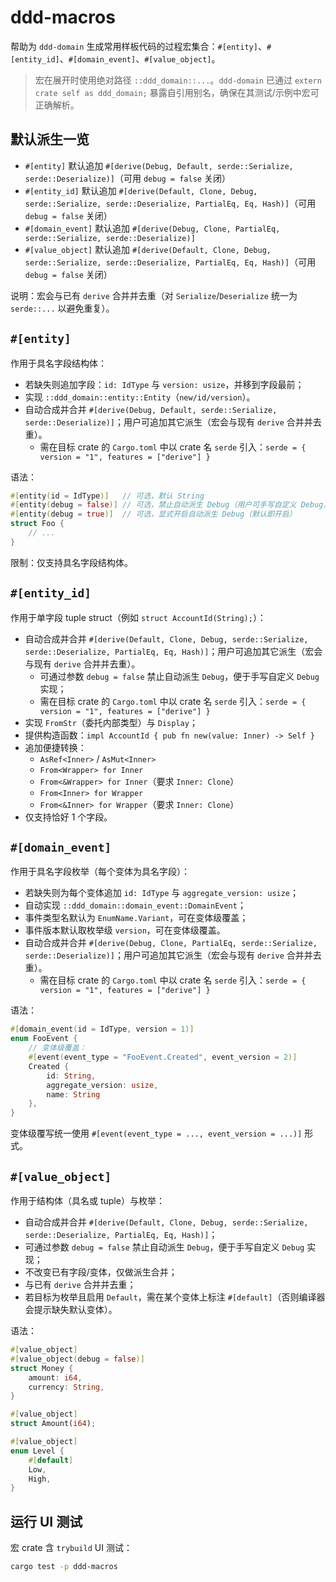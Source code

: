 # ddd-macros

帮助为 `ddd-domain` 生成常用样板代码的过程宏集合：`#[entity]`、`#[entity_id]`、`#[domain_event]`、`#[value_object]`。

> 宏在展开时使用绝对路径 `::ddd_domain::...`。`ddd-domain` 已通过 `extern crate self as ddd_domain;` 暴露自引用别名，确保在其测试/示例中宏可正确解析。

## 默认派生一览

- `#[entity]` 默认追加 `#[derive(Debug, Default, serde::Serialize, serde::Deserialize)]`（可用 `debug = false` 关闭）
- `#[entity_id]` 默认追加 `#[derive(Default, Clone, Debug, serde::Serialize, serde::Deserialize, PartialEq, Eq, Hash)]`（可用 `debug = false` 关闭）
- `#[domain_event]` 默认追加 `#[derive(Debug, Clone, PartialEq, serde::Serialize, serde::Deserialize)]`
- `#[value_object]` 默认追加 `#[derive(Default, Clone, Debug, serde::Serialize, serde::Deserialize, PartialEq, Eq, Hash)]`（可用 `debug = false` 关闭）

说明：宏会与已有 `derive` 合并并去重（对 `Serialize`/`Deserialize` 统一为 `serde::...` 以避免重复）。

## `#[entity]`

作用于具名字段结构体：

- 若缺失则追加字段：`id: IdType` 与 `version: usize`，并移到字段最前；
- 实现 `::ddd_domain::entity::Entity`（`new/id/version`）。
- 自动合成并合并 `#[derive(Debug, Default, serde::Serialize, serde::Deserialize)]`；用户可追加其它派生（宏会与现有 `derive` 合并并去重）。
  - 需在目标 crate 的 `Cargo.toml` 中以 crate 名 `serde` 引入：`serde = { version = "1", features = ["derive"] }`

语法：

```rust
#[entity(id = IdType)]   // 可选，默认 String
#[entity(debug = false)] // 可选，禁止自动派生 Debug（用户可手写自定义 Debug）
#[entity(debug = true)]  // 可选，显式开启自动派生 Debug（默认即开启）
struct Foo {
    // ...
}
```

限制：仅支持具名字段结构体。

## `#[entity_id]`

作用于单字段 tuple struct（例如 `struct AccountId(String);`）：

- 自动合成并合并 `#[derive(Default, Clone, Debug, serde::Serialize, serde::Deserialize, PartialEq, Eq, Hash)]`；用户可追加其它派生（宏会与现有 `derive` 合并并去重）。
  - 可通过参数 `debug = false` 禁止自动派生 `Debug`，便于手写自定义 `Debug` 实现；
  - 需在目标 crate 的 `Cargo.toml` 中以 crate 名 `serde` 引入：`serde = { version = "1", features = ["derive"] }`
- 实现 `FromStr`（委托内部类型）与 `Display`；
- 提供构造函数：`impl AccountId { pub fn new(value: Inner) -> Self }`
- 追加便捷转换：
  - `AsRef<Inner>` / `AsMut<Inner>`
  - `From<Wrapper> for Inner`
  - `From<&Wrapper> for Inner`（要求 `Inner: Clone`）
  - `From<Inner> for Wrapper`
  - `From<&Inner> for Wrapper`（要求 `Inner: Clone`）
- 仅支持恰好 1 个字段。

## `#[domain_event]`

作用于具名字段枚举（每个变体为具名字段）：

- 若缺失则为每个变体追加 `id: IdType` 与 `aggregate_version: usize`；
- 自动实现 `::ddd_domain::domain_event::DomainEvent`；
- 事件类型名默认为 `EnumName.Variant`，可在变体级覆盖；
- 事件版本默认取枚举级 `version`，可在变体级覆盖。
- 自动合成并合并 `#[derive(Debug, Clone, PartialEq, serde::Serialize, serde::Deserialize)]`；用户可追加其它派生（宏会与现有 `derive` 合并并去重）。
  - 需在目标 crate 的 `Cargo.toml` 中以 crate 名 `serde` 引入：`serde = { version = "1", features = ["derive"] }`

语法：

```rust
#[domain_event(id = IdType, version = 1)]
enum FooEvent {
    // 变体级覆盖：
    #[event(event_type = "FooEvent.Created", event_version = 2)]
    Created {
        id: String,
        aggregate_version: usize,
        name: String
    },
}
```

变体级覆写统一使用 `#[event(event_type = ..., event_version = ...)]` 形式。

## `#[value_object]`

作用于结构体（具名或 tuple）与枚举：

- 自动合成并合并 `#[derive(Default, Clone, Debug, serde::Serialize, serde::Deserialize, PartialEq, Eq, Hash)]`；
- 可通过参数 `debug = false` 禁止自动派生 `Debug`，便于手写自定义 `Debug` 实现；
- 不改变已有字段/变体，仅做派生合并；
- 与已有 `derive` 合并并去重；
- 若目标为枚举且启用 `Default`，需在某个变体上标注 `#[default]`（否则编译器会提示缺失默认变体）。

语法：

```rust
#[value_object]
#[value_object(debug = false)]
struct Money {
    amount: i64,
    currency: String,
}

#[value_object]
struct Amount(i64);

#[value_object]
enum Level {
    #[default]
    Low,
    High,
}
```

## 运行 UI 测试

宏 crate 含 `trybuild` UI 测试：

```bash
cargo test -p ddd-macros
```
